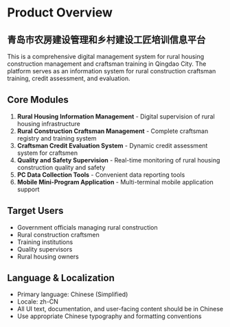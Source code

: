 # Product Overview

## 青岛市农房建设管理和乡村建设工匠培训信息平台

This is a comprehensive digital management system for rural housing construction management and craftsman training in Qingdao City. The platform serves as an information system for rural construction craftsman training, credit assessment, and evaluation.

## Core Modules

1. **Rural Housing Information Management** - Digital supervision of rural housing infrastructure
2. **Rural Construction Craftsman Management** - Complete craftsman registry and training system
3. **Craftsman Credit Evaluation System** - Dynamic credit assessment system for craftsmen
4. **Quality and Safety Supervision** - Real-time monitoring of rural housing construction quality and safety
5. **PC Data Collection Tools** - Convenient data reporting tools
6. **Mobile Mini-Program Application** - Multi-terminal mobile application support

## Target Users

- Government officials managing rural construction
- Rural construction craftsmen
- Training institutions
- Quality supervisors
- Rural housing owners

## Language & Localization

- Primary language: Chinese (Simplified)
- Locale: zh-CN
- All UI text, documentation, and user-facing content should be in Chinese
- Use appropriate Chinese typography and formatting conventions